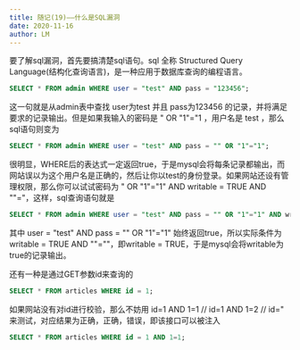 ```yaml
---
title: 随记(19)——什么是SQL漏洞
date: 2020-11-16
author: LM
---
```


要了解sql漏洞，首先要搞清楚sql语句。sql 全称 Structured Query Language(结构化查询语言)，是一种应用于数据库查询的编程语言。

```sql
SELECT * FROM admin WHERE user = "test" AND pass = "123456";
```

这一句就是从admin表中查找 user为test 并且 pass为123456 的记录，并将满足要求的记录输出。但是如果我输入的密码是 " OR "1"="1 ，用户名是 test ，那么sql语句则变为

```sql
SELECT * FROM admin WHERE user = "test" AND pass = "" OR "1"="1";
```

很明显，WHERE后的表达式一定返回true，于是mysql会将每条记录都输出，而网站误以为这个用户名是正确的，然后让你以test的身份登录。如果网站还设有管理权限，那么你可以试试密码为 " OR "1"="1" AND writable = TRUE AND ""="，这样，sql查询语句就是

```sql
SELECT * FROM admin WHERE user = "test" AND pass = "" OR "1"="1" AND writable = TRUE AND ""="";
```

其中 user = "test" AND pass = "" OR "1"="1" 始终返回true，所以实际条件为 writable = TRUE AND ""=""，即writable = TRUE，于是mysql会将writable为true的记录输出。

还有一种是通过GET参数id来查询的

```sql
SELECT * FROM articles WHERE id = 1;
```

如果网站没有对id进行校验，那么不妨用 id=1 AND 1=1  // id=1 AND 1=2 // id=" 来测试，对应结果为正确，正确，错误，即该接口可以被注入

```sql
SELECT * FROM articles WHERE id = 1 AND 1=1;
```
